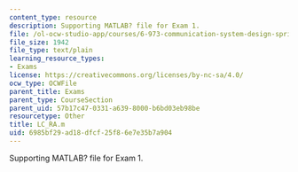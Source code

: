 ```yaml
---
content_type: resource
description: Supporting MATLAB? file for Exam 1.
file: /ol-ocw-studio-app/courses/6-973-communication-system-design-spring-2006/6985bf29ad18dfcf25f86e7e35b7a904_LC_RA.m
file_size: 1942
file_type: text/plain
learning_resource_types:
- Exams
license: https://creativecommons.org/licenses/by-nc-sa/4.0/
ocw_type: OCWFile
parent_title: Exams
parent_type: CourseSection
parent_uid: 57b17c47-0331-a639-8000-b6bd03eb98be
resourcetype: Other
title: LC_RA.m
uid: 6985bf29-ad18-dfcf-25f8-6e7e35b7a904
---
```

Supporting MATLAB? file for Exam 1.